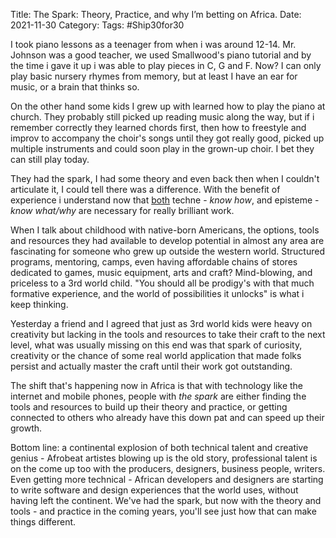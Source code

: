 Title: The Spark: Theory, Practice, and why I’m betting on Africa.
Date: 2021-11-30
Category: 
Tags: #Ship30for30

I took piano lessons as a teenager from when i was around 12-14. Mr. Johnson was a good teacher, we used Smallwood's piano tutorial and by the time i gave it up i was able to play pieces in C, G and F. Now? I can only play basic nursery rhymes from memory, but at least I have an ear for music, or a brain that thinks so.

On the other hand some kids I grew up with learned how to play the piano at church. They probably still picked up reading music along the way, but if i remember correctly they learned chords first, then how to freestyle and improv to accompany the choir's songs until they got really good, picked up multiple instruments and could soon play in the grown-up choir. I bet they can still play today.

They had the spark, I had some theory and even back then when I couldn't articulate it, I could tell there was a difference. With the benefit of experience i understand now that [both](https://plato.stanford.edu/entries/episteme-techne/) techne - *know how*, and episteme - *know what/why* are necessary for really brilliant work.
 
When I talk about childhood with native-born Americans, the options, tools and resources they had available to develop potential in almost any area are fascinating for someone who grew up outside the western world. Structured programs, mentoring, camps, even having affordable chains of stores dedicated to games, music equipment, arts and craft?  Mind-blowing, and priceless to a 3rd world child. "You should all be prodigy's with that much formative experience, and the world of possibilities it unlocks" is what i keep thinking. 

Yesterday a  friend and I agreed that just as 3rd world kids were heavy on creativity but lacking in the tools and resources to take their craft to the next level, what was usually missing on this end was that spark of curiosity, creativity or the chance of some real world application that made folks persist and actually master the craft until their work got outstanding.

The shift that's happening now in Africa is that with technology like the internet and mobile phones, people with *the spark* are either finding the tools and resources to build up their theory and practice, or getting connected to others who already have this down pat and can speed up their growth. 

Bottom line: a continental explosion of both technical talent and creative genius - Afrobeat artistes blowing up is the old story, professional talent is on the come up too with the producers, designers, business people, writers. Even getting more technical - African developers and designers are starting to write software and design experiences that the world uses, without having left the continent. 
We've had the spark, but now with the theory and tools  - and practice in the coming years, you'll see just how that can make things different.
